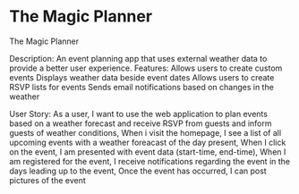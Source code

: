 # The Magic Planner

The Magic Planner

Description:
An event planning app that uses external weather data to provide a better user experience.
Features:
Allows users to create custom events
Displays weather data beside event dates
Allows users to create RSVP lists for events
Sends email notifications based on changes in the weather

User Story:
As a user,
I want to use the web application to plan events based on a weather forecast and receive RSVP from guests and inform guests of weather conditions,
When i visit the homepage,
I see a list of all upcoming events with a weather foreacast of the day present,
When I click on the event,
I am presented with event data (start-time, end-time),
When I am registered for the event,
I receive notifications regarding the event in the days leading up to the event,
Once the event has occurred,
I can post pictures of the event

